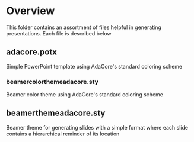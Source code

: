 # Overview

This folder contains an assortment of files helpful in generating
presentations.
Each file is described below

## adacore.potx

Simple PowerPoint template using AdaCore's standard coloring scheme

### beamercolorthemeadacore.sty

Beamer color theme using AdaCore's standard coloring scheme

## beamerthemeadacore.sty

Beamer theme for generating slides with a simple format
where each slide contains a hierarchical reminder of its location
